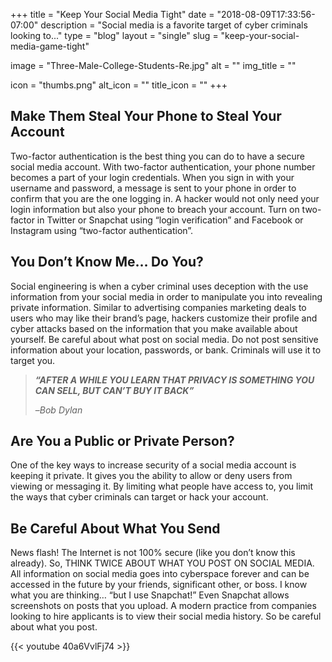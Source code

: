 +++
title = "Keep Your Social Media Tight"
date = "2018-08-09T17:33:56-07:00"
description = "Social media is a favorite target of cyber criminals looking to..."
type = "blog"
layout = "single"
slug = "keep-your-social-media-game-tight"

image = "Three-Male-College-Students-Re.jpg"
alt = ""
img_title = ""

icon = "thumbs.png"
alt_icon = ""
title_icon = ""
+++

## **Make Them Steal Your Phone to Steal Your Account**

Two-factor authentication is the best thing you can do to have a secure social media account. With two-factor authentication, your phone number becomes a part of your login credentials. When you sign in with your username and password, a message is sent to your phone in order to confirm that you are the one logging in. A hacker would not only need your login information but also your phone to breach your account. Turn on two-factor in Twitter or Snapchat using “login verification” and Facebook or Instagram using “two-factor authentication”.

## **You Don’t Know Me… Do You?**

Social engineering is when a cyber criminal uses deception with the use information from your social media in order to manipulate you into revealing private information. Similar to advertising companies marketing deals to users who may like their brand’s page, hackers customize their profile and cyber attacks based on the information that you make available about yourself.  Be careful about what post on social media.  Do not post sensitive information about your location, passwords, or bank.  Criminals will use it to target you.

> ***“AFTER A WHILE YOU LEARN THAT PRIVACY IS SOMETHING YOU CAN SELL, BUT CAN’T BUY IT BACK”***
> 
> –*Bob Dylan*
  
## **Are You a Public or Private Person?**

One of the key ways to increase security of a social media account is keeping it private. It gives you the ability to allow or deny users from viewing or messaging it. By limiting what people have access to, you limit the ways that cyber criminals can target or hack your account.

## **Be Careful About What You Send**

News flash! The Internet is not 100% secure (like you don’t know this already).  So, THINK TWICE ABOUT WHAT YOU POST ON SOCIAL MEDIA. All information on social media goes into cyberspace forever and can be accessed in the future by your friends, significant other, or boss. I know what you are thinking… “but I use Snapchat!” Even Snapchat allows screenshots on posts that you upload. A modern practice from companies looking to hire applicants is to view their social media history. So be careful about what you post.  

{{< youtube 40a6VvlFj74 >}}
